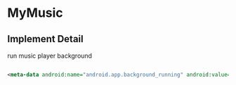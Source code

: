 # MyMusic

## Implement Detail

run music player background

```xml

<meta-data android:name="android.app.background_running" android:value="true"/>
```